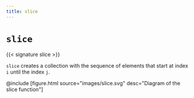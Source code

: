 ```yaml
---
title: slice
---
```


# `slice`

{{< signature slice >}}

`slice` creates a collection with the sequence of elements that start at index `i` until the index `j`.

@include [figure.html source="images/slice.svg" desc="Diagram of the slice function"]
